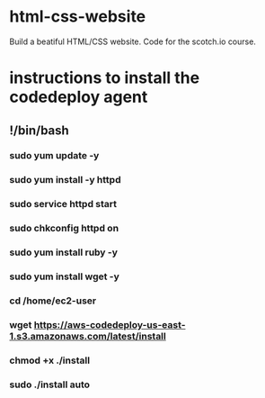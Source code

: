 # html-css-website

Build a beatiful HTML/CSS website. Code for the scotch.io course.

# instructions to install the codedeploy agent

## !/bin/bash
### sudo yum update -y
### sudo yum install -y httpd
### sudo service httpd start
### sudo chkconfig httpd on

### sudo yum install ruby -y
### sudo yum install wget -y
### cd /home/ec2-user
### wget https://aws-codedeploy-us-east-1.s3.amazonaws.com/latest/install
### chmod +x ./install
### sudo ./install auto
